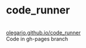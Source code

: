# code_runner
<br><a href="http://olegarioca.github.io/code_runner">olegario.github.io/code_runner</a>
<br> Code in gh-pages branch
